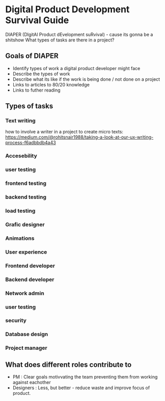 # Digital Product Development Survival Guide

DIAPER (DIgitAl Product dEvelopment suRvival) - cause its gonna be a shitshow
What types of tasks are there in a project?

## Goals of DIAPER

- Identify types of work a digital product developer might face
- Describe the types of work
- Describe what its like if the work is being done / not done on a project
- Links to articles to 80/20 knowledge
- Links to futher reading

## Types of tasks

### Text writing

how to involve a writer in a project to create micro texts: https://medium.com/@rohitsnair1988/taking-a-look-at-our-ux-writing-process-f6adbbdb4a43

### Accesebility

### user testing

### frontend testing

### backend testing

### load testing

### Grafic designer

### Animations

### User experience

### Frontend developer

### Backend developer

### Network admin

### user testing

### security

### Database design

### Project manager

## What does different roles contribute to

- PM : Clear goals motivvating the team preventing them from working against eachother
- Designers : Less, but better - reduce waste and improve focus of product.
